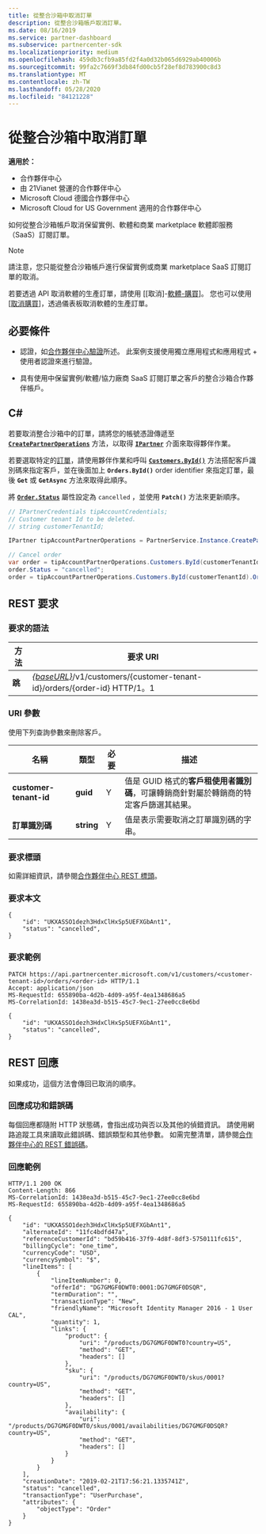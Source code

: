 ```yaml
---
title: 從整合沙箱中取消訂單
description: 從整合沙箱帳戶取消訂單。
ms.date: 08/16/2019
ms.service: partner-dashboard
ms.subservice: partnercenter-sdk
ms.localizationpriority: medium
ms.openlocfilehash: 459db3cfb9a85fd2f4a0d32b065d6929ab40006b
ms.sourcegitcommit: 99fa2c7669f3db84fd00cb5f28ef8d783900c8d3
ms.translationtype: MT
ms.contentlocale: zh-TW
ms.lasthandoff: 05/28/2020
ms.locfileid: "84121228"
---
```

# <a name="cancel-an-order-from-the-integration-sandbox"></a>從整合沙箱中取消訂單

**適用於：**

- 合作夥伴中心
- 由 21Vianet 營運的合作夥伴中心
- Microsoft Cloud 德國合作夥伴中心
- Microsoft Cloud for US Government 適用的合作夥伴中心

如何從整合沙箱帳戶取消保留實例、軟體和商業 marketplace 軟體即服務（SaaS）訂閱訂單。

>[!NOTE]
>請注意，您只能從整合沙箱帳戶進行保留實例或商業 marketplace SaaS 訂閱訂單的取消。  

若要透過 API 取消軟體的生產訂單，請使用 [[取消]-[軟體-購買](cancel-software-purchases.md)]。
您也可以使用 [[取消購買](https://docs.microsoft.com/partner-center/csp-software-subscriptions.md)]，透過儀表板取消軟體的生產訂單。

## <a name="prerequisites"></a>必要條件

- 認證，如[合作夥伴中心驗證](partner-center-authentication.md)所述。 此案例支援使用獨立應用程式和應用程式 + 使用者認證來進行驗證。

- 具有使用中保留實例/軟體/協力廠商 SaaS 訂閱訂單之客戶的整合沙箱合作夥伴帳戶。

## <a name="c"></a>C\#

若要取消整合沙箱中的訂單，請將您的帳號憑證傳遞至 [**`CreatePartnerOperations`**](https://docs.microsoft.com/dotnet/api/microsoft.store.partnercenter.partnerservice.instance) 方法，以取得 [**`IPartner`**](https://docs.microsoft.com/dotnet/api/microsoft.store.partnercenter.ipartner) 介面來取得夥伴作業。

若要選取特定的[訂單](order-resources.md#order)，請使用夥伴作業和呼叫 [**`Customers.ById()`**](https://docs.microsoft.com/dotnet/api/microsoft.store.partnercenter.customers.icustomercollection.byid) 方法搭配客戶識別碼來指定客戶，並在後面加上 **`Orders.ById()`** order identifier 來指定訂單，最後 **`Get`** 或 **`GetAsync`** 方法來取得此順序。

將 [**`Order.Status`**](order-resources.md#order) 屬性設定為 `cancelled` ，並使用 **`Patch()`** 方法來更新順序。

``` csharp
// IPartnerCredentials tipAccountCredentials;
// Customer tenant Id to be deleted.
// string customerTenantId;

IPartner tipAccountPartnerOperations = PartnerService.Instance.CreatePartnerOperations(tipAccountCredentials);

// Cancel order
var order = tipAccountPartnerOperations.Customers.ById(customerTenantId).Orders.ById(orderId).Get();
order.Status = "cancelled";
order = tipAccountPartnerOperations.Customers.ById(customerTenantId).Orders.ById(orderId).Patch(order);

```

## <a name="rest-request"></a>REST 要求

### <a name="request-syntax"></a>要求的語法

| 方法     | 要求 URI                                                                            |
|------------|----------------------------------------------------------------------------------------|
| **跳** | [*{baseURL}*](partner-center-rest-urls.md)/v1/customers/{customer-tenant-id}/orders/{order-id} HTTP/1。1 |

### <a name="uri-parameter"></a>URI 參數

使用下列查詢參數來刪除客戶。

| 名稱                   | 類型     | 必要 | 描述                                                                                                                                            |
|------------------------|----------|----------|--------------------------------------------------------------------------------------------------------------------------------------------------------|
| **customer-tenant-id** | **guid** | Y        | 值是 GUID 格式的**客戶租使用者識別碼**，可讓轉銷商針對屬於轉銷商的特定客戶篩選其結果。 |
| **訂單識別碼** | **string** | Y        | 值是表示需要取消之訂單識別碼的字串。 |

### <a name="request-headers"></a>要求標頭

如需詳細資訊，請參閱[合作夥伴中心 REST 標頭](headers.md)。

### <a name="request-body"></a>要求本文

```http
{
    "id": "UKXASSO1dezh3HdxClHxSp5UEFXGbAnt1",
    "status": "cancelled",
}
```

### <a name="request-example"></a>要求範例

```http
PATCH https://api.partnercenter.microsoft.com/v1/customers/<customer-tenant-id>/orders/<order-id> HTTP/1.1
Accept: application/json
MS-RequestId: 655890ba-4d2b-4d09-a95f-4ea1348686a5
MS-CorrelationId: 1438ea3d-b515-45c7-9ec1-27ee0cc8e6bd

{
    "id": "UKXASSO1dezh3HdxClHxSp5UEFXGbAnt1",
    "status": "cancelled",
}
```

## <a name="rest-response"></a>REST 回應

如果成功，這個方法會傳回已取消的順序。

### <a name="response-success-and-error-codes"></a>回應成功和錯誤碼

每個回應都隨附 HTTP 狀態碼，會指出成功與否以及其他的偵錯資訊。 請使用網路追蹤工具來讀取此錯誤碼、錯誤類型和其他參數。 如需完整清單，請參閱[合作夥伴中心的 REST 錯誤碼](error-codes.md)。

### <a name="response-example"></a>回應範例

```http
HTTP/1.1 200 OK
Content-Length: 866
MS-CorrelationId: 1438ea3d-b515-45c7-9ec1-27ee0cc8e6bd
MS-RequestId: 655890ba-4d2b-4d09-a95f-4ea1348686a5

{
    "id": "UKXASSO1dezh3HdxClHxSp5UEFXGbAnt1",
    "alternateId": "11fc4bdfd47a",
    "referenceCustomerId": "bd59b416-37f9-4d8f-8df3-5750111fc615",
    "billingCycle": "one_time",
    "currencyCode": "USD",
    "currencySymbol": "$",
    "lineItems": [
        {
            "lineItemNumber": 0,
            "offerId": "DG7GMGF0DWT0:0001:DG7GMGF0DSQR",
            "termDuration": "",
            "transactionType": "New",
            "friendlyName": "Microsoft Identity Manager 2016 - 1 User CAL",
            "quantity": 1,
            "links": {
                "product": {
                    "uri": "/products/DG7GMGF0DWT0?country=US",
                    "method": "GET",
                    "headers": []
                },
                "sku": {
                    "uri": "/products/DG7GMGF0DWT0/skus/0001?country=US",
                    "method": "GET",
                    "headers": []
                },
                "availability": {
                    "uri": "/products/DG7GMGF0DWT0/skus/0001/availabilities/DG7GMGF0DSQR?country=US",
                    "method": "GET",
                    "headers": []
                }
            }
        }
    ],
    "creationDate": "2019-02-21T17:56:21.1335741Z",
    "status": "cancelled",
    "transactionType": "UserPurchase",
    "attributes": {
        "objectType": "Order"
    }
}
```
